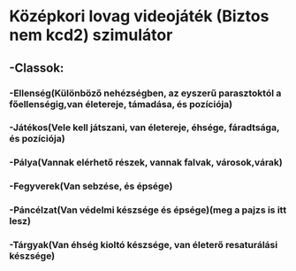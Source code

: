 # Középkori lovag videojáték (Biztos nem kcd2) szimulátor
## -Classok:
  ### -Ellenség(Különböző nehézségben, az eyszerű parasztoktól a főellenségig,van életereje, támadása, és  pozíciója)
  ### -Játékos(Vele kell játszani, van életereje, éhsége, fáradtsága, és pozíciója)
  ### -Pálya(Vannak elérhető részek, vannak falvak, városok,várak)
  ### -Fegyverek(Van sebzése, és épsége)
  ### -Páncélzat(Van védelmi készsége és épsége)(meg a pajzs is itt lesz)
  ### -Tárgyak(Van éhség kioltó készsége, van életerő resaturálási készsége)
